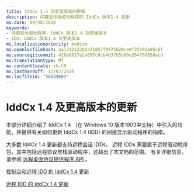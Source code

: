 ```yaml
---
title: IddCx 1.4 及更高版本的更新
description: 间接显示器驱动程序的 IddCx 版本1.4 更新
ms.date: 09/28/2020
keywords:
- 间接显示驱动程序，IddCx 版本1.4 及更高版本
- IDD，IddCx 版本1.4 及更高版本
ms.localizationpriority: medium
ms.openlocfilehash: aa13121220da71057f9475028ce9f2540da05c6f
ms.sourcegitcommit: 418e6617e2a695c9cb4b37b5b60e264760858acd
ms.translationtype: MT
ms.contentlocale: zh-CN
ms.lasthandoff: 12/07/2020
ms.locfileid: "96839603"
---
```

# <a name="updates-for-iddcx-versions-14-and-later"></a>IddCx 1.4 及更高版本的更新

本部分详细介绍了 IddCx 1.4 （在 Windows 10 版本1903中支持）中引入的功能，并提供有关如何更新 IddCx 1.4 (IDD) 的间接显示驱动程序的指南。

大多数 IddCx 1.4 更新都支持远程会话 IDDs。 远程 IDDs 需要属于远程驱动程序包，其中包括远程协议堆栈驱动程序，这超出了本文档的范围。 有关详细信息，请参阅 [远程桌面协议提供程序 API](/windows/win32/termserv/custom-remote-desktop-protocols) 。

[控制台和远程 IDD 的 IddCx 1.4 更新](iddcx1.4-updates-for-console-and-remote-idds.md)

[远程 IDD 的 IddCx 1.4 更新](iddcx1.4-updates-for-remote-idds.md)

